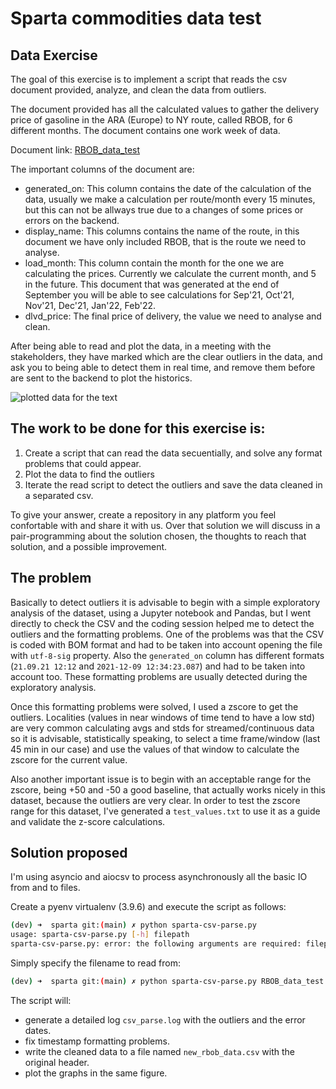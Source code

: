 
# Sparta commodities data test

## Data Exercise

The goal of this exercise is to implement a script that reads the csv document provided, analyze, and clean the data from outliers.

The document provided has all the calculated values to gather the delivery price of gasoline in the ARA (Europe) to NY route, called RBOB, for 6 different months. The document contains one work week of data.

Document link: [RBOB_data_test](https://github.com/SpartaCommodities/data_test/blob/master/RBOB_data_test.csv)

The important columns of the document are:

- generated_on: This column contains the date of the calculation of the data, usually we make a calculation per route/month every 15 minutes, but this can not be allways true due to a changes of some prices or errors on the backend.
- display_name: This columns contains the name of the route, in this document we have only included RBOB, that is the route we need to analyse.
- load_month: This column contain the month for the one we are calculating the prices. Currently we calculate the current month, and 5 in the future. This document that was generated at the end of September you will be able to see calculations for Sep'21, Oct'21, Nov'21, Dec'21, Jan'22, Feb'22.
- dlvd_price: The final price of delivery, the value we need to analyse and clean.

After being able to read and plot the data, in a meeting with the stakeholders, they have marked which are the clear outliers in the data, and ask you to being able to detect them in real time, and remove them before are sent to the backend to plot the historics.

![plotted data for the text](https://i.imgur.com/1Mzc1bU.png)

## The work to be done for this exercise is:

1. Create a script that can read the data secuentially, and solve any format problems that could appear.
2. Plot the data to find the outliers
3. Iterate the read script to detect the outliers and save the data cleaned in a separated csv.

To give your answer, create a repository in any platform you feel confortable with and share it with us. Over that solution we will discuss in a pair-programming about the solution chosen, the thoughts to reach that solution, and a possible improvement.

## The problem

Basically to detect outliers it is advisable to begin with a simple exploratory analysis of the dataset, using a Jupyter notebook and Pandas, but I went directly to
check the CSV and the coding session helped me to detect the outliers and the formatting problems. One of the problems was that the CSV is coded with BOM format and
had to be taken into account opening the file with ```utf-8-sig``` property. Also the ```generated_on``` column has different formats (```21.09.21 12:12``` and ```2021-12-09 12:34:23.087```) and had to be taken into account too. These formatting problems are usually detected during the exploratory analysis.

Once this formatting problems were solved, I used a zscore to get the outliers. Localities (values in near windows of time tend to have a low std) are very common calculating avgs and stds for streamed/continuous data so it is advisable, statistically speaking, to select a time frame/window (last 45 min in our case) and use the values of that window to calculate the zscore for the current value. 

Also another important issue is to begin with an acceptable range for the zscore, being +50 and -50 a good baseline, that actually works nicely in this dataset, because the outliers are very clear. In order to test the zscore range for this dataset, I've generated a ```test_values.txt``` to use it as a guide and validate the z-score calculations.

## Solution proposed

I'm using asyncio and aiocsv to process asynchronously all the basic IO from and to files.

Create a pyenv virtualenv (3.9.6) and execute the script as follows:

```bash
(dev) ➜  sparta git:(main) ✗ python sparta-csv-parse.py 
usage: sparta-csv-parse.py [-h] filepath
sparta-csv-parse.py: error: the following arguments are required: filepath
```

Simply specify the filename to read from:

```bash
(dev) ➜  sparta git:(main) ✗ python sparta-csv-parse.py RBOB_data_test.csv
```

The script will:
- generate a detailed log ```csv_parse.log``` with the outliers and the error dates. 
- fix timestamp formatting problems.
- write the cleaned data to a file named ```new_rbob_data.csv``` with the original header.
- plot the graphs in the same figure.